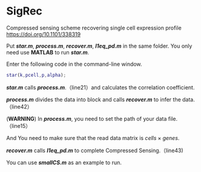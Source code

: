 # SigRec
Compressed sensing scheme recovering single cell expression profile 
https://doi.org/10.1101/338319

Put ***star.m***, ***process.m***, ***recover.m***, ***l1eq_pd.m*** in the same folder. You only need use **MATLAB** to run ***star.m***.

Enter the following code in the command-line window.

```matlab
star(k,pcell,p,alpha);
```


***star.m*** calls ***process.m***.（line21）and calculates the correlation coefficient.

***process.m*** divides the data into block and calls ***recover.m*** to infer the data. （line42）

(**WARNING**) In ***process.m***, you need to set the path of your data file. （line15）

And You need to make sure that the read data matrix is $cells×genes$.

***recover.m*** calls ***l1eq_pd.m*** to complete Compressed Sensing.（line43)

You can use ***smallCS.m*** as an example to run.
